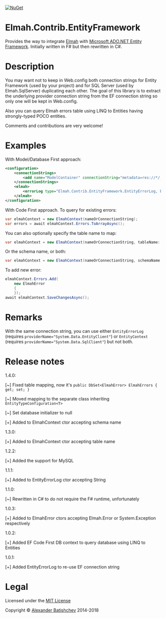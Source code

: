 [![NuGet](https://img.shields.io/nuget/v/Elmah.Contrib.EntityFramework.svg)](https://www.nuget.org/packages/Elmah.Contrib.EntityFramework)

Elmah.Contrib.EntityFramework
===

Provides the way to integrate [Elmah](http://code.google.com/p/elmah/) with [Microsoft ADO.NET Entity Framework](http://entityframework.codeplex.com/). Initially written in F# but then rewritten in C#.

Description
===

You may want not to keep in Web.config both connection strings for Entity Framework (used by your project) and for SQL Server (used by Elmah.SqlServer) duplicating each other.
The goal of this library is to extract the underlying provider connection string from the EF connection string so only one will be kept in Web.config.

Also you can query Elmah errors table using LINQ to Entities having strongly-typed POCO entities.

Comments and contributions are very welcome!

Examples
===
With Model/Database First approach:
```xml
<configuration>
	<connectionStrings>
		<add name="ModelContainer" connectionString="metadata=res://*/;provider=System.Data.SqlClient;provider connection string=&quot;Data Source=localhost;Initial Catalog=Northwind;Integrated Security=True;&quot;" providerName="System.Data.EntityClient" />
	</connectionStrings>
	<elmah>
		<errorLog type="Elmah.Contrib.EntityFramework.EntityErrorLog, Elmah.Contrib.EntityFramework" connectionStringName="ModelContainer" />
	</elmah>
</configuration>
```

With Code First approach. To query for existing errors:
```csharp
var elmahContext = new ElmahContext(nameOrConnectionString);
var errors = await elmahContext.Errors.ToArrayAsync();
```

You can also optionally specify the table name to map:
```csharp
var elmahContext = new ElmahContext(nameOrConnectionString, tableName: "MyElmahErrorsTable");
```

Or the schema name, or both:
```csharp
var elmahContext = new ElmahContext(nameOrConnectionString, schemaName: "audit");
```

To add new error:
```csharp
elmahContext.Errors.Add(
	new ElmahError
	{
	});
await elmahContext.SaveChangesAsync();
```

Remarks
===

With the same connection string, you can use either `EntityErrorLog` (requires `providerName="System.Data.EntityClient"`) or `EntityContext` (requires `providerName="System.Data.SqlClient"`) but not both.

Release notes
===

1.4.0:

[~] Fixed table mapping, now it's `public DbSet<ElmahError> ElmahErrors { get; set; }`

[~] Moved mapping to the separate class inheriting `EntityTypeConfiguration<T>`

[~] Set database initializer to null

[+] Added to ElmahContext ctor accepting schema name

1.3.0:

[+] Added to ElmahContext ctor accepting table name

1.2.2:

[+] Added the support for MySQL

1.1.1:

[+] Added to EntityErrorLog ctor accepting String

1.1.0:

[~] Rewritten in C# to do not require the F# runtime, unfortunately

1.0.3:

[+] Added to ElmahError ctors accepting Elmah.Error or System.Exception respectively

1.0.2:

[+] Added EF Code First DB context to query database using LINQ to Entities

1.0.1:

[+] Added EntityErrorLog to re-use EF connection string

Legal
===

Licensed under the [MIT License](http://opensource.org/licenses/MIT)

Copyright © [Alexander Batishchev](http://abatishchev.ru) 2014-2018
